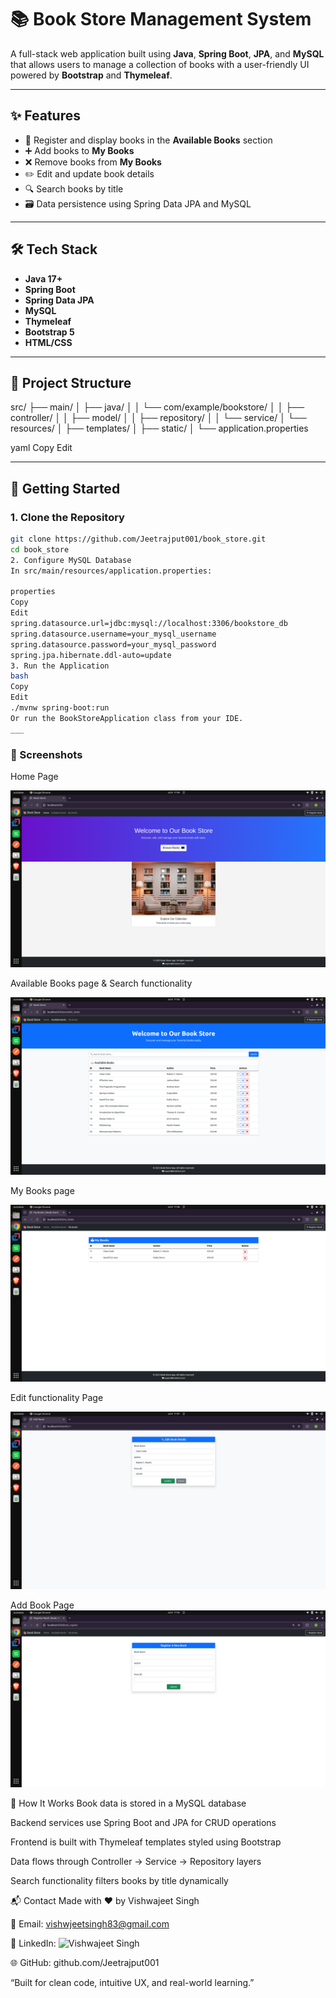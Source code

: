 # 📚 Book Store Management System

A full-stack web application built using **Java**, **Spring Boot**, **JPA**, and **MySQL** that allows users to manage a collection of books with a user-friendly UI powered by **Bootstrap** and **Thymeleaf**.

---

## ✨ Features

- 📖 Register and display books in the **Available Books** section  
- ➕ Add books to **My Books**  
- ❌ Remove books from **My Books**  
- ✏️ Edit and update book details  
- 🔍 Search books by title  
- 🗃️ Data persistence using Spring Data JPA and MySQL

---

## 🛠️ Tech Stack

- **Java 17+**
- **Spring Boot**
- **Spring Data JPA**
- **MySQL**
- **Thymeleaf**
- **Bootstrap 5**
- **HTML/CSS**

---

## 🧩 Project Structure

src/
├── main/
│ ├── java/
│ │ └── com/example/bookstore/
│ │ ├── controller/
│ │ ├── model/
│ │ ├── repository/
│ │ └── service/
│ └── resources/
│ ├── templates/
│ ├── static/
│ └── application.properties

yaml
Copy
Edit

---

## 🚀 Getting Started

### 1. Clone the Repository
```bash
git clone https://github.com/Jeetrajput001/book_store.git
cd book_store
2. Configure MySQL Database
In src/main/resources/application.properties:

properties
Copy
Edit
spring.datasource.url=jdbc:mysql://localhost:3306/bookstore_db
spring.datasource.username=your_mysql_username
spring.datasource.password=your_mysql_password
spring.jpa.hibernate.ddl-auto=update
3. Run the Application
bash
Copy
Edit
./mvnw spring-boot:run
Or run the BookStoreApplication class from your IDE.
___

```
### 📸 Screenshots

Home Page

![homePage](Screenshot/homepage.png)

Available Books page & Search functionality

![](Screenshot/AvailableBook.png)

My Books page

![](Screenshot/myBookPage.png)

Edit functionality Page

![](Screenshot/editBook.png)

Add Book Page
![](Screenshot/RegisterNewBook.png)


🧠 How It Works
Book data is stored in a MySQL database

Backend services use Spring Boot and JPA for CRUD operations

Frontend is built with Thymeleaf templates styled using Bootstrap

Data flows through Controller → Service → Repository layers

Search functionality filters books by title dynamically

📬 Contact
Made with ❤️ by Vishwajeet Singh

📧 Email: vishwjeetsingh83@gmail.com

🔗 LinkedIn: ![Vishwajeet Singh](https://www.linkedin.com/in/vishwajeet-singh-844b5622a?utm_source=share&utm_campaign=share_via&utm_content=profile&utm_medium=ios_app)

🌐 GitHub: github.com/Jeetrajput001

“Built for clean code, intuitive UX, and real-world learning.”

